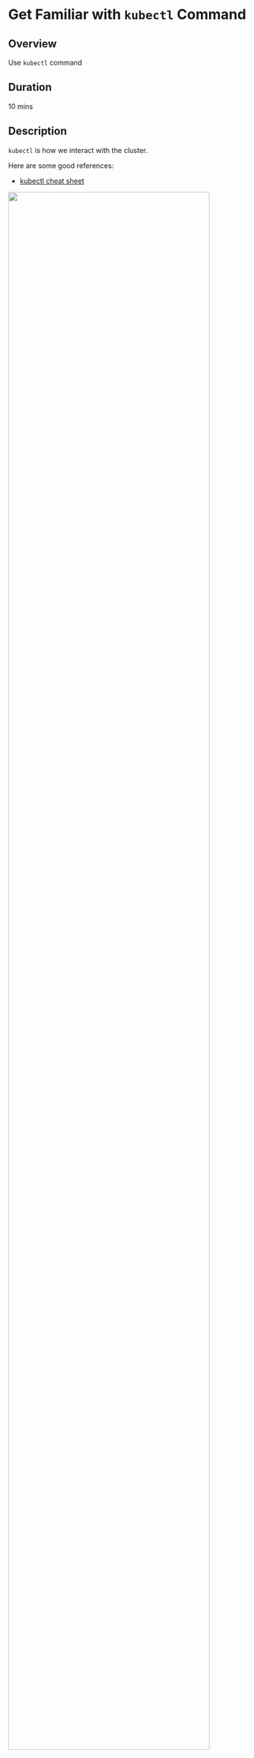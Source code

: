 <link rel='stylesheet' href='../assets/css/main.css'/>

# Get Familiar with `kubectl` Command

## Overview

Use `kubectl` command

## Duration

10 mins

## Description

`kubectl` is how we interact with the cluster.  

Here are some good references:

- [kubectl cheat sheet](https://kubernetes.io/docs/reference/kubectl/cheatsheet/)

<img src="../assets/images/kubectl.png" style="width:90%;" />

## Step-1: Setup an Alias for `kubectl`

We will be typing a lot of `kubectl` commands.  Let's create an alias to make this easier

```bash
$   alias k=kubectl
```
And from this point onwards, you just need to type

```bash
$   k get nodes
```

Your fingers will thank you for this! You are welcome!  😎

**ProTip**

If you want this permanently, put this in your `~/.bashrc` file like this

```bash
alias k=kubectl
```

From now on, every time you login, the alias will be active!

## Step-2: Kubectl info

```bash
$   kubectl version
```

And to see all available command, just type `kubectl`

```bash
$   kubectl
```

## Step-3: Get Cluster Info

```bash
$   kubectl cluster-info
```

You will see an output like

```console
Kubernetes control plane is running at https://172.16.0.83:6443
CoreDNS is running at https://172.16.0.83:6443/api/v1/namespaces/kube-system/services/kube-dns:dns/proxy

To further debug and diagnose cluster problems, use 'kubectl cluster-info dump'.
```

If you want more details use the `dump` option.  

**WARN:Beware to be bombarded with a huge amount of output!**

```bash
$   kubectl cluster-info  dump
```

Here are some handy commands to parse this output.

First install  `jq` - A json parser

```bash
$   sudo apt install -y jq
```

Now try these commands

```bash
$   kubectl cluster-info dump | less

$   kubectl cluster-info dump | jq -C | less -R
```

Also try

```bash
$   kubectl config view
```

## Step-4: Basic Syntax

`kubectl` has pretty consistent syntax, once you understand it, commands will be easier to remember.

Commands follow this syntax

```
kubectl  VERB  OBJECT  OPTIONS
```

Basic verbs are:

- get
- describe
- delete

For example:

```bash
$   kubectl get pods
$   kubectl get pods  -o wide

$   kubectl describe pods  pod1
```

## Step-5: See all Nodes

```bash
$   kubectl get nodes
$   kubectl get nodes -o wide
```

See more info about a node using `describe`

```bash
# replace NODE_NAME with one of the node name
$   kubectl describe node   NODE_NAME
```

It will print out detailed info

```console
...
Addresses:
  InternalIP:  172.16.0.37
  Hostname:    k-worker1
Capacity:
  cpu:                2
  ephemeral-storage:  50758604Ki
  hugepages-2Mi:      0
  memory:             4023192Ki
  pods:               110
Allocatable:
  cpu:                2
  ephemeral-storage:  46779129369
  hugepages-2Mi:      0
  memory:             3920792Ki
  pods:               110
System Info:
  Machine ID:                 96dbbc954afb4aa280fe970dea73473b
  System UUID:                ec2ac388-0ac4-9de9-712e-72b7b1bbca08
  Boot ID:                    2588b4c7-2ef4-423d-8364-0c8d1c0f7005
  Kernel Version:             5.11.0-1017-aws
  OS Image:                   Ubuntu 20.04.3 LTS
  Operating System:           linux
  Architecture:               amd64
  Container Runtime Version:  docker://20.10.8
  Kubelet Version:            v1.22.1
  Kube-Proxy Version:         v1.22.1

...
Allocated resources:
  (Total limits may be over 100 percent, i.e., overcommitted.)
  Resource           Requests    Limits
  --------           --------    ------
  cpu                250m (12%)  0 (0%)
  memory             0 (0%)      0 (0%)
  ephemeral-storage  0 (0%)      0 (0%)
  hugepages-2Mi      0 (0%)      0 (0%)

```


## Step-6: See all Namespaces

```bash
$   kubectl get ns
```

We can create our own namespaces as well

```bash
$   kubectl create ns  myns
```

Verify:

```bash
$   kubectl get ns
```

You should see `myns` we just created

## Step-7: See all Pods

```bash
# from current namespace
$   kubectl  get pods

# from all namespaces
$   kubectl get pods -A

$   kubectl get pods -A -o wide
```

output

```console
NAMESPACE              NAME                                         READY   STATUS    RESTARTS   AGE
default                nginx-deployment-7848d4b86f-dhgzg            1/1     Running   0          167m
default                nginx-deployment-7848d4b86f-kjgqf            1/1     Running   0          167m
default                nginx-deployment-7848d4b86f-qlx8q            1/1     Running   0          167m
default                nginx-deployment-7848d4b86f-vmqwz            1/1     Running   0          167m
kube-system            calico-kube-controllers-58497c65d5-hv75c     1/1     Running   0          5d8h
kube-system            calico-node-659zs                            1/1     Running   0          5d8h
kube-system            calico-node-cpmgp                            1/1     Running   0          5d8h
kube-system            calico-node-gtlql                            1/1     Running   0          5d8h
kube-system            coredns-78fcd69978-hbpbs                     1/1     Running   0          5d8h
kube-system            coredns-78fcd69978-qpsnt                     1/1     Running   0          5d8h
kube-system            etcd-k-master                                1/1     Running   2          5d8h
kube-system            kube-apiserver-k-master                      1/1     Running   2          5d8h
kube-system            kube-controller-manager-k-master             1/1     Running   0          5d8h
kube-system            kube-proxy-dzrpv                             1/1     Running   0          5d8h
kube-system            kube-proxy-fsn52                             1/1     Running   0          5d8h
kube-system            kube-proxy-sd68v                             1/1     Running   0          5d8h
kube-system            kube-scheduler-k-master                      1/1     Running   2          5d8h
kubernetes-dashboard   dashboard-metrics-scraper-856586f554-cq88x   1/1     Running   0          44m
kubernetes-dashboard   kubernetes-dashboard-67484c44f6-5f7gj        1/1     Running   0          44m
```

### Parsing JSON Data with jq

```bash
$	kubectl get pods -o json | jq -r '.items[].metadata.name'

$	kubectl get pods -o json | jq -r '.items[].metadata.creationTimestamp'
```

## Step-8: See All Resources

This will show all defined resources in the cluster.

```bash
$   kubectl api-resources
```

## Step-9: Handy `get all` commands

To see all objects in the current namespace

```bash
$   kubectl get all
```

All objects from all namespaces:

```bash
$   kubectl get all -A
```

## Don't run this (yet): Delete-All

To delete all objects running in current namespace

```bash
$   kubectl delete all --all
```

This will cleanup all objects (pods, deployments, services ..etc)